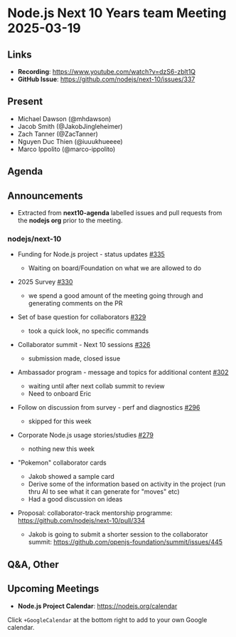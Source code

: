 # Node.js  Next 10 Years team Meeting 2025-03-19

## Links

* **Recording**:  <https://www.youtube.com/watch?v=dzS6-zblt1Q>
* **GitHub Issue**: <https://github.com/nodejs/next-10/issues/337>

## Present

* Michael Dawson (@mhdawson)
* Jacob Smith (@JakobJingleheimer)
* Zach Tanner (@ZacTanner)
* Nguyen Duc Thien (@iuuukhueeee)
* Marco Ippolito (@marco-ippolito)

## Agenda

## Announcements

* Extracted from **next10-agenda** labelled issues and pull requests from the **nodejs org** prior to the meeting.

### nodejs/next-10

* Funding for Node.js project - status updates [#335](https://github.com/nodejs/next-10/issues/335)
  * Waiting on board/Foundation on what we are allowed to do

* 2025 Survey [#330](https://github.com/nodejs/next-10/issues/330)
  * we spend a good amount of the meeting going through and generating comments on the PR

* Set of base question for collaborators [#329](https://github.com/nodejs/next-10/issues/329)
  * took a quick look, no specific commands

* Collaborator summit - Next 10 sessions [#326](https://github.com/nodejs/next-10/issues/326)
  * submission made, closed issue

* Ambassador program - message and topics for additional content [#302](https://github.com/nodejs/next-10/issues/302)
  * waiting until after next collab summit to review
  * Need to onboard Eric

* Follow on discussion from survey - perf and diagnostics [#296](https://github.com/nodejs/next-10/issues/296)
  * skipped for this week

* Corporate Node.js usage stories/studies [#279](https://github.com/nodejs/next-10/issues/279)
  * nothing new this week

* "Pokemon" collaborator cards
  * Jakob showed a sample card
  * Derive some of the information based on activity in the project (run thru AI to see what it can generate for "moves" etc)
  * Had a good discussion on ideas

* Proposal: collaborator-track mentorship programme: <https://github.com/nodejs/next-10/pull/334>
  * Jakob is going to submit a shorter session to the collaborator summit: <https://github.com/openjs-foundation/summit/issues/445>

## Q&A, Other

## Upcoming Meetings

* **Node.js Project Calendar**: <https://nodejs.org/calendar>

Click `+GoogleCalendar` at the bottom right to add to your own Google calendar.
